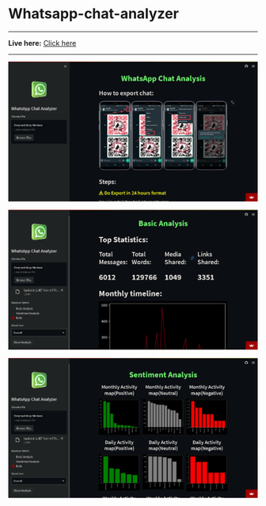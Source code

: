 # Whatsapp-chat-analyzer
---
**Live here:** [Click here](https://whats-chat-analyzer-dhiraj-sahani.streamlit.app/)

---


![1683383201374](image/README/1683383201374.png)

![1683383337149](image/README/1683383337149.png)

![1683383371403](image/README/1683383371403.png)